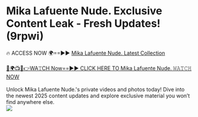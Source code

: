 # Mika Lafuente Nude. Exclusive Content Leak - Fresh Updates! (9rpwi)

🔥 ACCESS NOW 🌍==►► <a href="https://tinyurl.com/yc657z5k" rel="nofollow">Mika Lafuente Nude. Latest Collection</a>
<br><br>
[🔴🌍📺📱👉WA𝚃CH Now==►► CLICK HERE TO Mika Lafuente Nude. 𝚆𝙰𝚃𝙲𝙷 NOW](https://tinyurl.com/yc657z5k)
<br><br>
Unlock Mika Lafuente Nude.'s private videos and photos today! Dive into the newest 2025 content updates and explore exclusive material you won’t find anywhere else.
<br>
<a href="https://tinyurl.com/yc657z5k" rel="nofollow" data-target="animated-image.originalLink"><img src="https://camo.githubusercontent.com/8a4f000d20f83aca3bf7ec5f350d767afa0574a8a352519fd8cfa583a6f93a33/68747470733a2f2f692e696d6775722e636f6d2f644a486b345a712e676966" data-canonical-src="https://i.imgur.com/dJHk4Zq.gif" style="max-width: 100%; display: inline-block;" data-target="animated-image.originalImage"></a>
<br>
